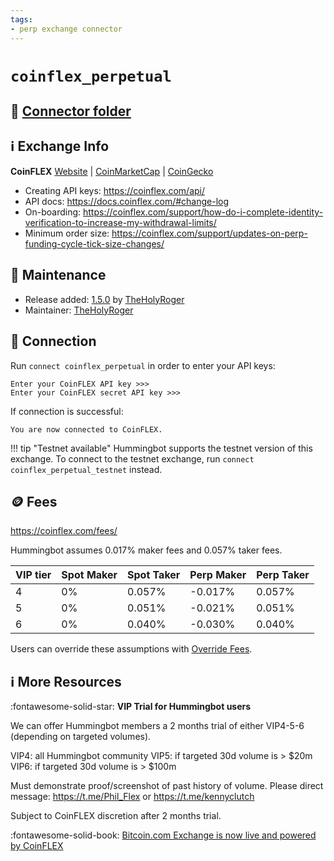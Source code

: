 ```yaml
---
tags:
- perp exchange connector
---
```


# `coinflex_perpetual`

## 📁 [Connector folder](https://github.com/hummingbot/hummingbot/tree/master/hummingbot/connector/derivative/coinflex_perpetual)

## ℹ️ Exchange Info

**CoinFLEX**
[Website](https://coinflex.com/) | [CoinMarketCap](https://coinmarketcap.com/exchanges/coinflex/) | [CoinGecko](https://www.coingecko.com/en/exchanges/coinflex)

* Creating API keys: https://coinflex.com/api/
* API docs: https://docs.coinflex.com/#change-log
* On-boarding: https://coinflex.com/support/how-do-i-complete-identity-verification-to-increase-my-withdrawal-limits/
* Minimum order size: https://coinflex.com/support/updates-on-perp-funding-cycle-tick-size-changes/

## 👷 Maintenance

* Release added: [1.5.0](/release-notes/1.5.0/) by [TheHolyRoger](https://github.com/TheHolyRoger)
* Maintainer: [TheHolyRoger](https://github.com/TheHolyRoger)

## 🔑 Connection

Run `connect coinflex_perpetual` in order to enter your API keys:
 
```
Enter your CoinFLEX API key >>>
Enter your CoinFLEX secret API key >>>
```

If connection is successful:
```
You are now connected to CoinFLEX.
```

!!! tip "Testnet available"
    Hummingbot supports the testnet version of this exchange. To connect to the testnet exchange, run `connect coinflex_perpetual_testnet` instead.

## 🪙 Fees

https://coinflex.com/fees/

Hummingbot assumes 0.017% maker fees and 0.057% taker fees.

| VIP tier | Spot Maker | Spot Taker | Perp Maker | Perp Taker |
| -------- | ---------- | ---------- | ---------- | ---------- |
|    4     |     0%     |    0.057%  |   -0.017%  |   0.057%   |
|    5     |     0%     |    0.051%  |   -0.021%  |   0.051%   |
|    6     |     0%     |    0.040%  |   -0.030%  |   0.040%   |

Users can override these assumptions with [Override Fees](/global-configs/override-fees/).


## ℹ️ More Resources

:fontawesome-solid-star: **VIP Trial for Hummingbot users**

We can offer Hummingbot members a 2 months trial of either VIP4-5-6 (depending on targeted volumes). 

VIP4: all Hummingbot community
VIP5: if targeted 30d volume is > $20m
VIP6: if targeted 30d volume is > $100m

Must demonstrate proof/screenshot of past history of volume. 
Please direct message: https://t.me/Phil_Flex or https://t.me/kennyclutch

Subject to CoinFLEX discretion after 2 months trial.

:fontawesome-solid-book: [Bitcoin.com Exchange is now live and powered by CoinFLEX](https://coinflex.com/blog/coinflex-and-bitcoin-com-complete-30-million-deal-to-bring-crypto-yield-and-exchange-products-to-25-million-wallets/)

